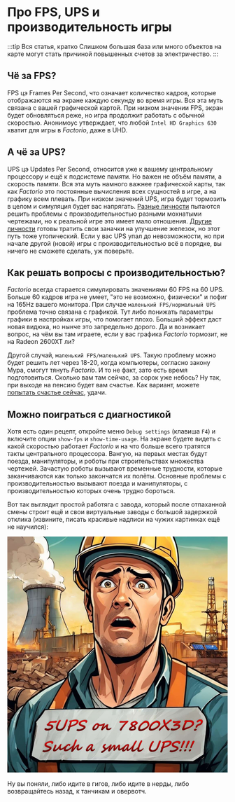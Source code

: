 # Про FPS, UPS и производительность игры

:::tip Вся статья, кратко
Слишком большая база или много объектов на карте могут стать причиной повышенных счетов за электричество.
:::

## Чё за FPS?

FPS цэ Frames Per Second, что означает количество кадров, которые отображаются на экране каждую секунду во время игры. Вся эта муть связана с вашей графической картой. При низком значении FPS, экран будет обновляться реже, но игра продолжит работать с обычной скоростью. Анонимоус утверждает, что любой `Intel HD Graphics 630` хватит для игры в *Factorio*, даже в UHD.

## А чё за UPS?

UPS цэ Updates Per Second, относится уже к вашему центральному процессору и ещё к подсистеме памяти. Но важен не объём памяти, а скорость памяти. Вся эта муть намного важнее графической карты, так как *Factorio* это постоянные вычисления всех сущностей в игре, а на графику всем плевать. При низком значений UPS, игра будет тормозить в целом и симуляция будет вас напрягать. [Разные личности](./NerdsVsGeeks.md#озабоченные-гигагерцами-и-тэрафлопсами) пытаются решить проблемы с производительностью разными мохнатыми чертежами, но к реальной игре это имеет мало отношения. [Другие личности](./NerdsVsGeeks.md#народные-деффутаты) готовы тратить свои заначки на улучшение железок, но этот путь тоже утопический. Если у вас UPS упал до невозможности, но при начале другой (новой) игры с производительностью всё в порядке, вы ничего не сможете сделать, уж поверьте.

## Как решать вопросы с производительностью?

*Factorio* всегда старается симулировать значениями 60 FPS на 60 UPS. Больше 60 кадров игра не умеет, "это не возможно, физически" и пофиг на 165Hz вашего монитора. При случае `маленький FPS/нормальный UPS` проблема точно связана с графикой. Тут либо понижать параметры графики в настройках игры, что помогает плохо. Больший эффект даст новая видюха, но нынче это запредельно дорого. Да и возникает вопрос, на чём вы там играете, если у вас графика *Factorio* тормозит, не на Radeon 2600XT ли?

Другой случай, `маленький FPS/маленький UPS`. Такую проблему можно будет решить лет через 18-20, когда компьютеры, согласно закону Мура, смогут тянуть *Factorio*. И то не факт, зато есть время подготовиться. Сколько вам там сейчас, за сорок уже небось? Ну так, при выходе на пенсию будет вам счастье. Как вариант, можете [попытать счастье сейчас](https://wiki.factorio.com/Tutorial:Diagnosing_performance_issues), удачи.

## Можно поиграться с диагностикой

Хотя есть один рецепт, откройте меню `Debug settings` (клавиша `F4`) и включите опции `show-fps` и `show-time-usage`. На экране будете видеть с какой скоростью работает *Factorio* и на что больше всего тратятся такты центрального процессора. Вангую, на первых местах будут поезда, манипуляторы, и роботы при строительствах множества чертежей. Зачастую роботы вызывают временные трудности, которые заканчиваются как только закончатся их полёты. Основные проблемы с производительностью вызывают поезда и манипуляторы, с производительностью которых очень трудно бороться.

Вот так выглядит простой работяга с завода, который после отпаханной смены строит ещё и свои виртуальные заводы с большой задержкой отклика (извините, писать красивые надписи на чужих картинках ещё не научился):

*![Factorio на 5 UPS](../_images/Additionals/FPSandUPS.01.jpg)*

Ну вы поняли, либо идите в гигов, либо идите в нерды, либо возвращайтесь назад, к танчикам и овервотч.

